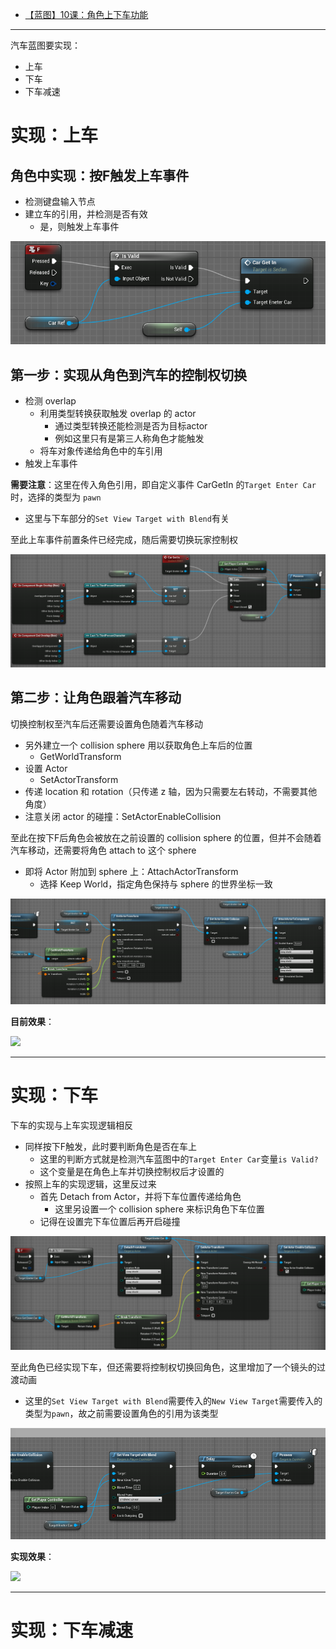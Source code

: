 - [【蓝图】10课：角色上下车功能](https://www.bilibili.com/video/BV164411Y732?t=139.4&p=44)
---

汽车蓝图要实现：
- 上车
- 下车
- 下车减速

# 实现：上车

## 角色中实现：按F触发上车事件

- 检测键盘输入节点
- 建立车的引用，并检测是否有效
  - 是，则触发上车事件

![Alt text](img/按F触发上车事件.png)

## **第一步**：实现从角色到汽车的控制权切换

- 检测 overlap
  - 利用类型转换获取触发 overlap 的 actor
    - 通过类型转换还能检测是否为目标actor
    - 例如这里只有是第三人称角色才能触发
  - 将车对象传递给角色中的车引用
- 触发上车事件

**需要注意**：这里在传入角色引用，即自定义事件 CarGetIn 的`Target Enter Car`时，选择的类型为 `pawn`
- 这里与下车部分的`Set View Target with Blend`有关

至此上车事件前置条件已经完成，随后需要切换玩家控制权

![Alt text](img/从角色到汽车的控制权切换.png)

## **第二步**：让角色跟着汽车移动

切换控制权至汽车后还需要设置角色随着汽车移动

- 另外建立一个 collision sphere 用以获取角色上车后的位置
  - GetWorldTransform
- 设置 Actor
  - SetActorTransform
- 传递 location 和 rotation（只传递 z 轴，因为只需要左右转动，不需要其他角度）
- 注意关闭 actor 的碰撞：SetActorEnableCollision

至此在按下F后角色会被放在之前设置的 collision sphere 的位置，但并不会随着汽车移动，还需要将角色 attach to 这个 sphere

- 即将 Actor 附加到 sphere 上：AttachActorTransform
  - 选择 Keep World，指定角色保持与 sphere 的世界坐标一致

![Alt text](img/让角色跟着汽车移动.png)

**目前效果**：

![](img/player_MoveWithCar.gif)


---
# 实现：下车

下车的实现与上车实现逻辑相反

- 同样按下F触发，此时要判断角色是否在车上
  - 这里的判断方式就是检测汽车蓝图中的`Target Enter Car`变量`is Valid?`
  - 这个变量是在角色上车并切换控制权后才设置的
- 按照上车的实现逻辑，这里反过来
  - 首先 Detach from Actor，并将下车位置传递给角色
    - 这里另设置一个 collision sphere 来标识角色下车位置
  - 记得在设置完下车位置后再开启碰撞

![Alt text](img/角色下车.png)

至此角色已经实现下车，但还需要将控制权切换回角色，这里增加了一个镜头的过渡动画
- 这里的`Set View Target with Blend`需要传入的`New View Target`需要传入的类型为`pawn`，故之前需要设置角色的引用为该类型

![Alt text](img/下车镜头过渡.png)

**实现效果**：

![](img/player_ExitCar_viewBlend.gif)


---
# 实现：下车减速







